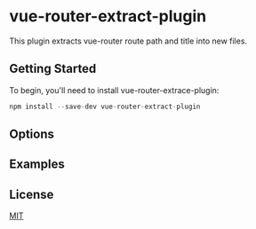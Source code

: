 # vue-router-extract-plugin
This plugin extracts vue-router route path and title into new files.

## Getting Started
To begin, you'll need to install vue-router-extrace-plugin:

```javascript
npm install --save-dev vue-router-extract-plugin
```

## Options

## Examples

## License
[MIT](./LICENSE.md)
